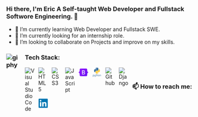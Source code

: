 ### Hi there, I'm Eric A Self-taught Web Developer and Fullstack Softwore Engineering. 👋


- 🌱 I’m currently learning Web Developer and Fullstack SWE.
- 🔭 I’m currently looking for an internship role.
- 👯 I’m looking to collaborate on Projects and improve on my skills.

### <img align="left" alt="giphy" width="40px" src="https://media.giphy.com/media/VuuywOtkf8gyy89TgY/giphy.gif" style="padding-right:10px;" /> Tech Stack:

<img align="left" alt="Visual Studio Code" width="26px" src="https://cdn.jsdelivr.net/gh/devicons/devicon/icons/vscode/vscode-original.svg" style="padding-right:10px;" />
<img align="left" alt="HTML5" width="26px" src="https://cdn.jsdelivr.net/gh/devicons/devicon/icons/html5/html5-original.svg" style="padding-right:10px;" />
<img align="left" alt="CSS3" width="26px" src="https://cdn.jsdelivr.net/gh/devicons/devicon/icons/css3/css3-original.svg" style="padding-right:10px;" />
<img align="left" alt="JavaScript" width="26px" src="https://cdn.jsdelivr.net/gh/devicons/devicon/icons/javascript/javascript-original.svg" style="padding-right:10px;" />
<img align="left" alt="Bootstrap" width="26px" src="https://github.com/devicons/devicon/blob/v2.14.0/icons/bootstrap/bootstrap-original.svg" style="padding-right:10px;" />
<img align="left" alt="Python" width="26px" src="https://github.com/devicons/devicon/blob/v2.14.0/icons/python/python-original-wordmark.svg" style="padding-right:10px;" />
<img align="left" alt="Github" width="26px" background="white" src="https://upload.wikimedia.org/wikipedia/commons/d/d7/GitHub_font_awesome.svg" style="padding-right:10px;" />
<img align="left" alt="Django" width="26px" src="https://logos-download.com/wp-content/uploads/2019/06/Django_Logo.png" style="padding-right:10px;" />
<br>

### 📫 How to reach me: 
<a herf="www.linkedin.com/in/eric20junior"><img align="left" alt="Linkedin" width="26px" src="https://github.com/devicons/devicon/blob/master/icons/linkedin/linkedin-original.svg" style="padding-right:10px;" /></a>

<!-- [![Anurag's GitHub stats](https://github-readme-stats.vercel.app/api?username=Eric20Junior)](https://github.com/anuraghazra/github-readme-stats) -->
<!--
**Eric20Junior/Eric20Junior** is a ✨ _special_ ✨ repository because its `README.md` (this file) appears on your GitHub profile.

Here are some ideas to get you started:

- 🔭 I’m currently working on ...
- 🌱 I’m currently learning ...
- 👯 I’m looking to collaborate on ...
- 🤔 I’m looking for help with ...
- 💬 Ask me about ...
- 📫 How to reach me: ...
- 😄 Pronouns: ...
- ⚡ Fun fact: ...
-->
